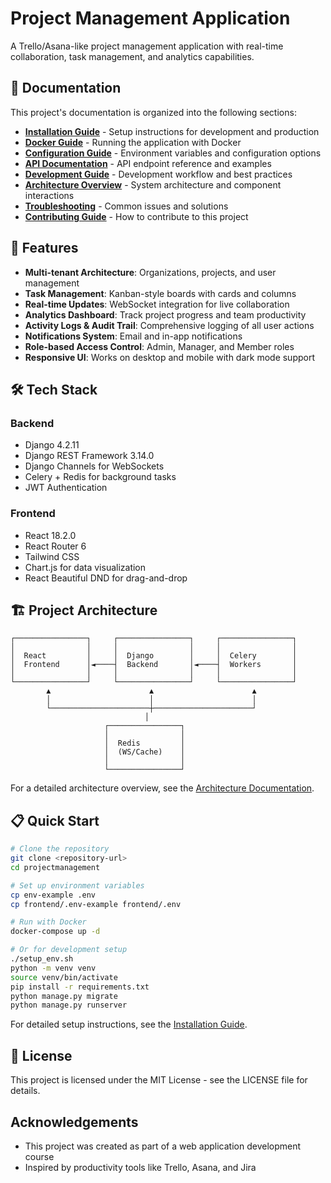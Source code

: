 # Project Management Application

A Trello/Asana-like project management application with real-time collaboration, task management, and analytics capabilities.

## 📑 Documentation

This project's documentation is organized into the following sections:

- **[Installation Guide](docs/INSTALLATION.md)** - Setup instructions for development and production
- **[Docker Guide](docs/DOCKER.md)** - Running the application with Docker
- **[Configuration Guide](docs/CONFIGURATION.md)** - Environment variables and configuration options
- **[API Documentation](docs/API.md)** - API endpoint reference and examples
- **[Development Guide](docs/DEVELOPMENT.md)** - Development workflow and best practices
- **[Architecture Overview](docs/ARCHITECTURE.md)** - System architecture and component interactions
- **[Troubleshooting](docs/TROUBLESHOOTING.md)** - Common issues and solutions
- **[Contributing Guide](docs/CONTRIBUTING.md)** - How to contribute to this project

## 🚀 Features

- **Multi-tenant Architecture**: Organizations, projects, and user management
- **Task Management**: Kanban-style boards with cards and columns
- **Real-time Updates**: WebSocket integration for live collaboration
- **Analytics Dashboard**: Track project progress and team productivity
- **Activity Logs & Audit Trail**: Comprehensive logging of all user actions
- **Notifications System**: Email and in-app notifications
- **Role-based Access Control**: Admin, Manager, and Member roles
- **Responsive UI**: Works on desktop and mobile with dark mode support

## 🛠️ Tech Stack

### Backend
- Django 4.2.11
- Django REST Framework 3.14.0
- Django Channels for WebSockets
- Celery + Redis for background tasks
- JWT Authentication

### Frontend
- React 18.2.0
- React Router 6
- Tailwind CSS
- Chart.js for data visualization
- React Beautiful DND for drag-and-drop

## 🏗️ Project Architecture

```
┌────────────────┐     ┌────────────────┐     ┌────────────────┐
│                │     │                │     │                │
│  React         │     │  Django        │     │  Celery        │
│  Frontend      │◄────┤  Backend       │◄────┤  Workers       │
│                │     │                │     │                │
└────────────────┘     └────────────────┘     └────────────────┘
        ▲                      ▲                      ▲
        │                      │                      │
        └──────────────────────┼──────────────────────┘
                              │
                     ┌────────────────┐
                     │                │
                     │  Redis         │
                     │  (WS/Cache)    │
                     │                │
                     └────────────────┘
```

For a detailed architecture overview, see the [Architecture Documentation](docs/ARCHITECTURE.md).

## 📋 Quick Start

```bash
# Clone the repository
git clone <repository-url>
cd projectmanagement

# Set up environment variables
cp env-example .env
cp frontend/.env-example frontend/.env

# Run with Docker
docker-compose up -d

# Or for development setup
./setup_env.sh
python -m venv venv
source venv/bin/activate
pip install -r requirements.txt
python manage.py migrate
python manage.py runserver
```

For detailed setup instructions, see the [Installation Guide](docs/INSTALLATION.md).

## 📝 License

This project is licensed under the MIT License - see the LICENSE file for details.

## Acknowledgements

- This project was created as part of a web application development course
- Inspired by productivity tools like Trello, Asana, and Jira 